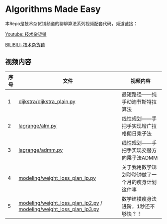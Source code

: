 # Algorithms Made Easy
本Repo是技术杂货铺频道的聊聊算法系列视频配套代码，频道链接：

<link rel="stylesheet" href="https://cdnjs.cloudflare.com/ajax/libs/font-awesome/5.15.3/css/all.min.css">


<i class="fab fa-youtube"></i> [Youtube: 技术杂货铺](https://www.youtube.com/channel/UCIwyjjhkLuUIiBzYfTdcJCw)

<i class="fab fa-bilibili"></i> [BILIBILI: 技术杂货铺](https://space.bilibili.com/3494375778683308)



## 视频内容

| 序号 | 文件 | 视频内容 |
| --- | --- | --- |
| 1 | [dijkstra/dijkstra_plain.py](dijkstra/dijkstra_plain.py) | 最短路径——纯手动迪节斯特拉算法 |
| 2 | [lagrange/alm.py](lagrange/alm.py) | 线性规划——手把手实现增广拉格朗日乘子法 |
| 3 | [lagrange/admm.py](lagrange/admm.py) | 线性规划——手把手实现交替方向乘子法ADMM |
| 4 | [modeling/weight_loss_plan_ip.py](modeling/weight_loss_plan_ip.py) | 关于我用数学规划秒秒钟做了一个月的瘦身计划这件事 |
| 5 | [modeling/weight_loss_plan_ip2.py](modeling/weight_loss_plan_ip2.py) / [modeling/weight_loss_plan_ip3.py](modeling/weight_loss_plan_ip3.py) | 数学建模瘦身法进阶，1秒还不够快？！ |

